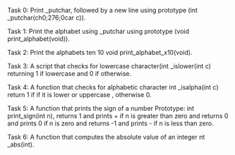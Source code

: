 Task 0: Print _putchar, followed by a new line using prototype (int _putchar(ch0;276;0car c)).

Task 1: Print the alphabet using _putchar using prototype (void print_alphabet(void)).

Task 2: Print the alphabets ten 10 void print_alphabet_x10(void).

Task 3: A script that checks for lowercase character(int _islower(int c) returning 1 if lowercase and 0 if otherwise.

Task 4: A function that checks for alphabetic character int _isalpha(int c) return 1 if if it is lower or uppercase , otherwise 0.


Task 5: A  function that prints the sign of a number Prototype: int print_sign(int n), returns 1 and prints + if n is greater than zero and 
returns 0 and prints 0 if n is zero and returns -1 and prints - if n is less than zero.

Task 6: A function that computes the absolute value of an integer nt _abs(int).

